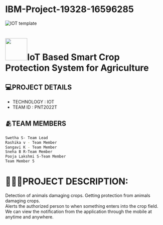 # IBM-Project-19328-16596285
![IOT  template](https://user-images.githubusercontent.com/111967006/196862001-ab4cc494-7953-4b24-8cd4-77cad4892b15.png)
#  <img src="https://user-images.githubusercontent.com/111967006/196842888-b43e540b-47e9-4d82-bcd2-e10021b23dd8.gif" width="70px">IoT Based Smart Crop Protection System for Agriculture
 
## 💻PROJECT DETAILS
- TECHNOLOGY : IOT        
- TEAM ID : PNT2022T

## 🫂TEAM MEMBERS

```sh
Swetha S- Team Lead
Rashika v - Team Member
Sangavi K - Team Member
Sneha B R-Team Member
Pooja Lakshmi S-Team Member
Team Member 5
```

# **👩🏻‍💻PROJECT DESCRIPTION:**          
Detection of animals damaging crops.
Getting protection from animals damaging crops.      
Alerts the authorized person to when something enters into the crop field.     
We can view the notification from the application through the mobile at anytime and anywhere.  








